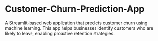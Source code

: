 # Customer-Churn-Prediction-App
A Streamlit-based web application that predicts customer churn using machine learning. This app helps businesses identify customers who are likely to leave, enabling proactive retention strategies.
